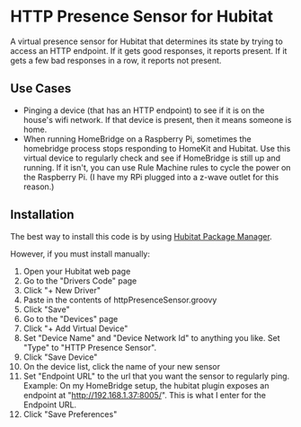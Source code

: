 # HTTP Presence Sensor for Hubitat
A virtual presence sensor for Hubitat that determines its state by trying to access an HTTP endpoint.  If it gets good responses, it reports present.  If it gets a few bad responses in a row, it reports not present.

## Use Cases
- Pinging a device (that has an HTTP endpoint) to see if it is on the house's wifi network.  If that device is present, then it means someone is home.
- When running HomeBridge on a Raspberry Pi, sometimes the homebridge process stops responding to HomeKit and Hubitat.  Use this virtual device to regularly check and see if HomeBridge is still up and running.  If it isn't, you can use Rule Machine rules to cycle the power on the Raspberry Pi.  (I have my RPi plugged into a z-wave outlet for this reason.)

## Installation

The best way to install this code is by using [Hubitat Package Manager](https://community.hubitat.com/t/beta-hubitat-package-manager).

However, if you must install manually:

1. Open your Hubitat web page
2. Go to the "Drivers Code" page
3. Click "+ New Driver"
4. Paste in the contents of httpPresenceSensor.groovy
5. Click "Save"
6. Go to the "Devices" page
7. Click "+ Add Virtual Device"
8. Set "Device Name" and "Device Network Id" to anything you like.  Set "Type" to "HTTP Presence Sensor".
9. Click "Save Device"
10. On the device list, click the name of your new sensor
11. Set "Endpoint URL" to the url that you want the sensor to regularly ping.  Example:  On my HomeBridge setup, the hubitat plugin exposes an endpoint at "http://192.168.1.37:8005/".  This is what I enter for the Endpoint URL.
12. Click "Save Preferences"
